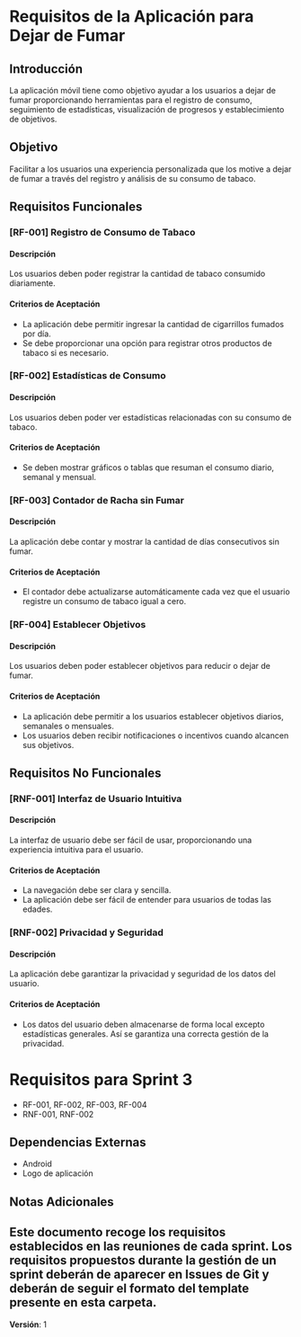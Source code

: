 # Requisitos de la Aplicación para Dejar de Fumar

## Introducción

La aplicación móvil tiene como objetivo ayudar a los usuarios a dejar de fumar proporcionando herramientas para el registro de consumo, seguimiento de estadísticas, visualización de progresos y establecimiento de objetivos.

## Objetivo

Facilitar a los usuarios una experiencia personalizada que los motive a dejar de fumar a través del registro y análisis de su consumo de tabaco.

## Requisitos Funcionales

### [RF-001] Registro de Consumo de Tabaco

#### Descripción
Los usuarios deben poder registrar la cantidad de tabaco consumido diariamente.

#### Criterios de Aceptación
- La aplicación debe permitir ingresar la cantidad de cigarrillos fumados por día.
- Se debe proporcionar una opción para registrar otros productos de tabaco si es necesario.

### [RF-002] Estadísticas de Consumo

#### Descripción
Los usuarios deben poder ver estadísticas relacionadas con su consumo de tabaco.

#### Criterios de Aceptación
- Se deben mostrar gráficos o tablas que resuman el consumo diario, semanal y mensual.

### [RF-003] Contador de Racha sin Fumar

#### Descripción
La aplicación debe contar y mostrar la cantidad de días consecutivos sin fumar.

#### Criterios de Aceptación
- El contador debe actualizarse automáticamente cada vez que el usuario registre un consumo de tabaco igual a cero.

### [RF-004] Establecer Objetivos

#### Descripción
Los usuarios deben poder establecer objetivos para reducir o dejar de fumar.

#### Criterios de Aceptación
- La aplicación debe permitir a los usuarios establecer objetivos diarios, semanales o mensuales.
- Los usuarios deben recibir notificaciones o incentivos cuando alcancen sus objetivos.

## Requisitos No Funcionales

### [RNF-001] Interfaz de Usuario Intuitiva

#### Descripción
La interfaz de usuario debe ser fácil de usar, proporcionando una experiencia intuitiva para el usuario.

#### Criterios de Aceptación
- La navegación debe ser clara y sencilla.
- La aplicación debe ser fácil de entender para usuarios de todas las edades.

### [RNF-002] Privacidad y Seguridad

#### Descripción
La aplicación debe garantizar la privacidad y seguridad de los datos del usuario.

#### Criterios de Aceptación
- Los datos del usuario deben almacenarse de forma local excepto estadísticas generales. Así se garantiza una correcta gestión de la privacidad.

# Requisitos para Sprint 3
- RF-001, RF-002, RF-003, RF-004
- RNF-001, RNF-002

## Dependencias Externas
- Android
- Logo de aplicación

## Notas Adicionales

Este documento recoge los requisitos establecidos en las reuniones de cada sprint. Los requisitos propuestos durante la gestión de un sprint deberán de aparecer en Issues de Git y deberán de seguir el formato del template presente en esta carpeta.
---

**Versión**: 1
